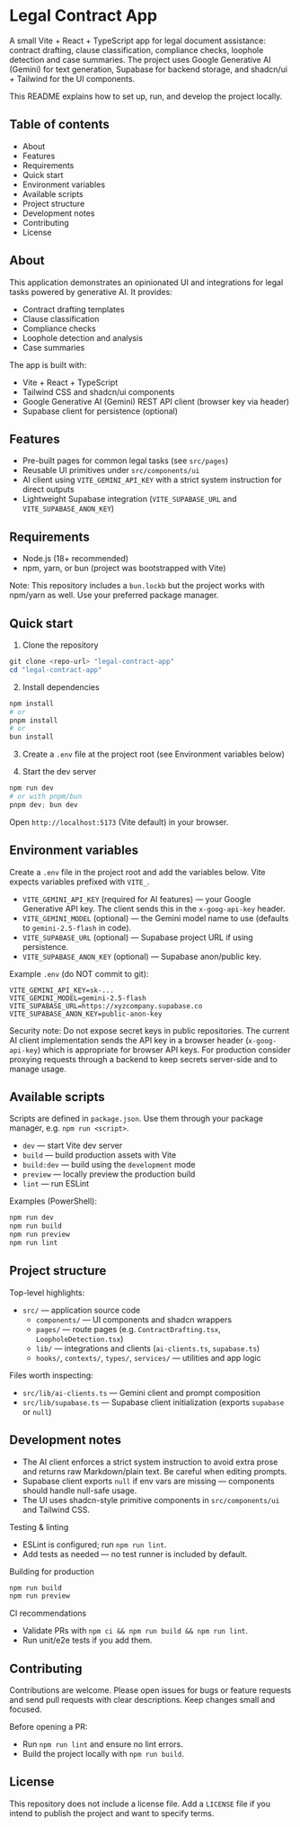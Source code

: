 # Legal Contract App

A small Vite + React + TypeScript app for legal document assistance: contract drafting, clause classification, compliance checks, loophole detection and case summaries. The project uses Google Generative AI (Gemini) for text generation, Supabase for backend storage, and shadcn/ui + Tailwind for the UI components.

This README explains how to set up, run, and develop the project locally.

## Table of contents

- About
- Features
- Requirements
- Quick start
- Environment variables
- Available scripts
- Project structure
- Development notes
- Contributing
- License

## About

This application demonstrates an opinionated UI and integrations for legal tasks powered by generative AI. It provides:

- Contract drafting templates
- Clause classification
- Compliance checks
- Loophole detection and analysis
- Case summaries

The app is built with:

- Vite + React + TypeScript
- Tailwind CSS and shadcn/ui components
- Google Generative AI (Gemini) REST API client (browser key via header)
- Supabase client for persistence (optional)

## Features

- Pre-built pages for common legal tasks (see `src/pages`)
- Reusable UI primitives under `src/components/ui`
- AI client using `VITE_GEMINI_API_KEY` with a strict system instruction for direct outputs
- Lightweight Supabase integration (`VITE_SUPABASE_URL` and `VITE_SUPABASE_ANON_KEY`)

## Requirements

- Node.js (18+ recommended)
- npm, yarn, or bun (project was bootstrapped with Vite)

Note: This repository includes a `bun.lockb` but the project works with npm/yarn as well. Use your preferred package manager.

## Quick start

1. Clone the repository

```powershell
git clone <repo-url> "legal-contract-app"
cd "legal-contract-app"
```

2. Install dependencies

```powershell
npm install
# or
pnpm install
# or
bun install
```

3. Create a `.env` file at the project root (see Environment variables below)

4. Start the dev server

```powershell
npm run dev
# or with pnpm/bun
pnpm dev; bun dev
```

Open `http://localhost:5173` (Vite default) in your browser.

## Environment variables

Create a `.env` file in the project root and add the variables below. Vite expects variables prefixed with `VITE_`.

- `VITE_GEMINI_API_KEY` (required for AI features) — your Google Generative API key. The client sends this in the `x-goog-api-key` header.
- `VITE_GEMINI_MODEL` (optional) — the Gemini model name to use (defaults to `gemini-2.5-flash` in code).
- `VITE_SUPABASE_URL` (optional) — Supabase project URL if using persistence.
- `VITE_SUPABASE_ANON_KEY` (optional) — Supabase anon/public key.

Example `.env` (do NOT commit to git):

```text
VITE_GEMINI_API_KEY=sk-...
VITE_GEMINI_MODEL=gemini-2.5-flash
VITE_SUPABASE_URL=https://xyzcompany.supabase.co
VITE_SUPABASE_ANON_KEY=public-anon-key
```

Security note: Do not expose secret keys in public repositories. The current AI client implementation sends the API key in a browser header (`x-goog-api-key`) which is appropriate for browser API keys. For production consider proxying requests through a backend to keep secrets server-side and to manage usage.

## Available scripts

Scripts are defined in `package.json`. Use them through your package manager, e.g. `npm run <script>`.

- `dev` — start Vite dev server
- `build` — build production assets with Vite
- `build:dev` — build using the `development` mode
- `preview` — locally preview the production build
- `lint` — run ESLint

Examples (PowerShell):

```powershell
npm run dev
npm run build
npm run preview
npm run lint
```

## Project structure

Top-level highlights:

- `src/` — application source code
	- `components/` — UI components and shadcn wrappers
	- `pages/` — route pages (e.g. `ContractDrafting.tsx`, `LoopholeDetection.tsx`)
	- `lib/` — integrations and clients (`ai-clients.ts`, `supabase.ts`)
	- `hooks/`, `contexts/`, `types/`, `services/` — utilities and app logic

Files worth inspecting:

- `src/lib/ai-clients.ts` — Gemini client and prompt composition
- `src/lib/supabase.ts` — Supabase client initialization (exports `supabase` or `null`)

## Development notes

- The AI client enforces a strict system instruction to avoid extra prose and returns raw Markdown/plain text. Be careful when editing prompts.
- Supabase client exports `null` if env vars are missing — components should handle null-safe usage.
- The UI uses shadcn-style primitive components in `src/components/ui` and Tailwind CSS.

Testing & linting

- ESLint is configured; run `npm run lint`.
- Add tests as needed — no test runner is included by default.

Building for production

```powershell
npm run build
npm run preview
```

CI recommendations

- Validate PRs with `npm ci && npm run build && npm run lint`.
- Run unit/e2e tests if you add them.

## Contributing

Contributions are welcome. Please open issues for bugs or feature requests and send pull requests with clear descriptions. Keep changes small and focused.

Before opening a PR:

- Run `npm run lint` and ensure no lint errors.
- Build the project locally with `npm run build`.

## License

This repository does not include a license file. Add a `LICENSE` file if you intend to publish the project and want to specify terms.